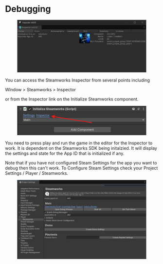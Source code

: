 # Debugging

<figure><img src="../../.gitbook/assets/image (7) (1).png" alt=""><figcaption></figcaption></figure>

You can access the Steamworks Inspector from several points including&#x20;

WIndow > Steamworks > Inspector

or from the Inspector link on the Initialize Steamworks component.

<figure><img src="../../.gitbook/assets/image (8) (1).png" alt=""><figcaption></figcaption></figure>

You need to press play and run the game in the editor for the Inspector to work. It is dependent on the Steamworks SDK being initalzied. It will display the settings and state for the App ID that is initialized if any.

Note that if you have not configured Steam Settings for the app you want to debug then this can't work. To Configure Steam Settings check your Project Settings / Player / Steamworks.

<figure><img src="../../.gitbook/assets/image (5) (1).png" alt=""><figcaption></figcaption></figure>

